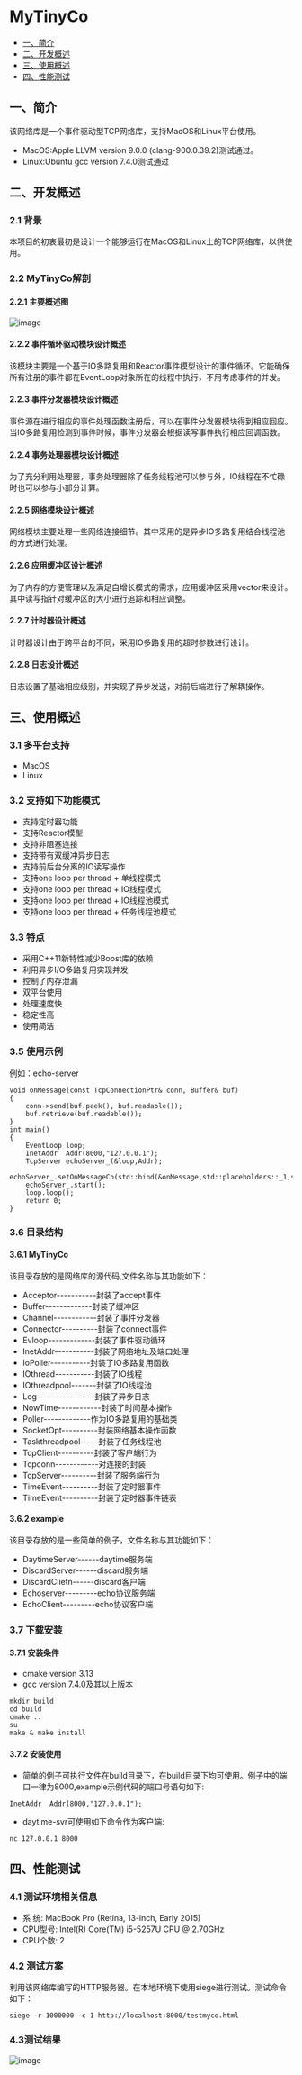 # MyTinyCo
* <a href="#1">一、简介 </a>
* <a href="#2">二、开发概述 </a>
* <a href="#3">三、使用概述 </a>
* <a href="#4">四、性能测试 </a>


## <a name="1">一、简介</a>
该网络库是一个事件驱动型TCP网络库，支持MacOS和Linux平台使用。
- MacOS:Apple LLVM version 9.0.0 (clang-900.0.39.2)测试通过。
- Linux:Ubuntu gcc version 7.4.0测试通过

## <a name="2">二、开发概述
### 2.1 背景
本项目的初衷最初是设计一个能够运行在MacOS和Linux上的TCP网络库，以供使用。

### 2.2 MyTinyCo解剖
#### 2.2.1 主要概述图
![image](https://github.com/jialuhu/MyTinyCo/blob/master/doc/Rector.png)

#### 2.2.2 事件循环驱动模块设计概述
该模块主要是一个基于IO多路复用和Reactor事件模型设计的事件循环。它能确保所有注册的事件都在EventLoop对象所在的线程中执行，不用考虑事件的并发。

#### 2.2.3 事件分发器模块设计概述
事件源在进行相应的事件处理函数注册后，可以在事件分发器模块得到相应回应。当IO多路复用检测到事件时候，事件分发器会根据读写事件执行相应回调函数。

#### 2.2.4 事务处理器模块设计概述
为了充分利用处理器，事务处理器除了任务线程池可以参与外，IO线程在不忙碌时也可以参与小部分计算。

#### 2.2.5 网络模块设计概述
网络模块主要处理一些网络连接细节。其中采用的是异步IO多路复用结合线程池的方式进行处理。

#### 2.2.6 应用缓冲区设计概述
为了内存的方便管理以及满足自增长模式的需求，应用缓冲区采用vector来设计。其中读写指针对缓冲区的大小进行追踪和相应调整。

#### 2.2.7 计时器设计概述
计时器设计由于跨平台的不同，采用IO多路复用的超时参数进行设计。

#### 2.2.8 日志设计概述
日志设置了基础相应级别，并实现了异步发送，对前后端进行了解耦操作。

## <a name="3">三、使用概述
### 3.1 多平台支持
- MacOS
- Linux

### 3.2 支持如下功能模式
- 支持定时器功能
- 支持Reactor模型
- 支持非阻塞连接
- 支持带有双缓冲异步日志
- 支持前后台分离的IO读写操作
- 支持one loop per thread + 单线程模式
- 支持one loop per thread + IO线程模式
- 支持one loop per thread + IO线程池模式
- 支持one loop per thread + 任务线程池模式

### 3.3 特点

- 采用C++11新特性减少Boost库的依赖
- 利用异步I/O多路复用实现并发
- 控制了内存泄漏
- 双平台使用
- 处理速度快
- 稳定性高
- 使用简洁

### 3.5 使用示例

例如：echo-server
```
void onMessage(const TcpConnectionPtr& conn, Buffer& buf)
{
    conn->send(buf.peek(), buf.readable());
    buf.retrieve(buf.readable());
}
int main()
{
    EventLoop loop;
    InetAddr  Addr(8000,"127.0.0.1");
    TcpServer echoServer_(&loop,Addr);
    echoServer_.setOnMessageCb(std::bind(&onMessage,std::placeholders::_1,std::placeholders::_2));
    echoServer_.start();
    loop.loop();
    return 0;
}
```


### 3.6 目录结构
#### 3.6.1 MyTinyCo
该目录存放的是网络库的源代码,文件名称与其功能如下：

- Acceptor-----------封装了accept事件
- Buffer-------------封装了缓冲区
- Channel------------封装了事件分发器
- Connector----------封装了connect事件
- Evloop-------------封装了事件驱动循环
- InetAddr-----------封装了网络地址及端口处理
- IoPoller-----------封装了IO多路复用函数
- IOthread-----------封装了IO线程
- IOthreadpool-------封装了IO线程池
- Log----------------封装了异步日志
- NowTime------------封装了时间基本操作
- Poller-------------作为IO多路复用的基础类
- SocketOpt----------封装网络基本操作函数
- Taskthreadpool-----封装了任务线程池
- TcpClient----------封装了客户端行为
- Tcpconn------------对连接的封装
- TcpServer----------封装了服务端行为
- TimeEvent----------封装了定时器事件
- TimeEvent----------封装了定时器事件链表

#### 3.6.2 example
该目录存放的是一些简单的例子，文件名称与其功能如下：

- DaytimeServer------daytime服务端
- DiscardServer------discard服务端
- DiscardClietn------discard客户端
- Echoserver---------echo协议服务端
- EchoClient---------echo协议客户端



### 3.7 下载安装
#### 3.7.1 安装条件
- cmake version 3.13
- gcc version 7.4.0及其以上版本

```
mkdir build
cd build
cmake ..
su
make & make install
```
#### 3.7.2 安装使用
- 简单的例子可执行文件在build目录下，在build目录下均可使用。例子中的端口一律为8000,example示例代码的端口号语句如下:

```
InetAddr  Addr(8000,"127.0.0.1");
```
- daytime-svr可使用如下命令作为客户端:
```
nc 127.0.0.1 8000
```


## <a name="4">四、性能测试

### 4.1 测试环境相关信息
- 系   统: MacBook Pro (Retina, 13-inch, Early 2015)
- CPU型号: Intel(R) Core(TM) i5-5257U CPU @ 2.70GHz
- CPU个数: 2

### 4.2 测试方案
利用该网络库编写的HTTP服务器。在本地环境下使用siege进行测试。测试命令如下：
```
siege -r 1000000 -c 1 http://localhost:8000/testmyco.html
```
### 4.3测试结果
![image](https://github.com/jialuhu/MyTinyCo/blob/master/doc/meitu.jpg)